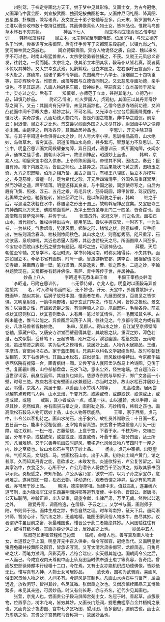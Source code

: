 <!-- { "loadSidebar": true } -->
　　州别驾，于禅定寺画北方天王，尝于梦中见其形像。又画士女，为古今冠绝。又画浑侍中宴会图、刘宣按武图、独孤妃按曲图粉本。又画仲尼问礼图、降真图、五星图、扑蝶图，兼写诸真，及文宣王十弟子卷轴等至多。贞元末，新罗国有人于江淮以善价收市数十卷持往彼国。其画佛像真仙人物士女，皆神品也。惟鞍马鸟兽草木林石不穷其状。
　　
　　神品下七人
　　
　　阎立本阎立德尉迟乙僧李思训
　　韩斡张藻薛稷
　　阎立本，太宗朝官至刑部侍郎，位居宰相，与兄立德齐名于当世。尝奉诏写太宗御容。后有佳手传写于玄都观东殿前间，以镇九岗之气，犹可仰神武之英威也。
　　阎立德职贡图，异方人物诡怪之质，自梁、魏以来名手不可过也。时南山有猛兽害人，太宗使饶勇者往捕之，不获。又虢王元凤忠义奋发，往射之，一箭而毙。太宗壮之，使其弟立本图其状，鞍马仆从皆若真，观者莫木惊叹其神妙。又太宗幸玄武池，见鹳鹪戏，召立本图之。左右误呼云宣画师，立本大耻之，遂绝笔，诫诸子弟不令学画。先图秦府十八学士、凌烟阁二十四功臣等，实亦辉映今古。惟职贡、卤簿等图与立德皆同制之。又云慈恩寺画功德，亲手设色，不见其踪迹。凡画人物冠冕车服，皆神妙也。李嗣真云：立本虽师于郑法士，实亦过之矣。后有王 
　　知慎者，亦师范于立本，甚得其笔力。立德乃神品，知慎乃妙品。
　　尉迟乙僧者，吐火罗国人。贞观初，其国王以其丹青奇妙荐之阙下。又云：其国尚有兄甲僧，未见其画踪也。乙僧今慈恩寺塔前功德，又凹凸花面中间千手眼大悲，精妙之状，不可名焉。又光泽寺七宝台后面画降魔像，千怪万状，实奇踪也。凡画功德人物花鸟，皆是外国之物象，非中华之威仪。前辈云：尉迟僧，阎立本之比也。景玄尝以阎画外国之人未尽其妙，尉迟画中华之像抑亦未闻。由是评之，所攻各异，其画故居神品也。
　　李思训，开元中除卫将军。与其子李昭道中舍俱得山水之妙，时人号大李小李。思训格品高奇，山水绝妙，鸟兽草木，皆穷其态。昭道虽图山水鸟兽，甚多繁巧，智慧笔力不及思训。天宝中，明皇召思训画大同殿壁兼掩障，异日因对，语思训云：卿所画掩障，夜闻水声，通神之佳手也。国朝山水第一。故思训神品，昭道妙上品也。
　　韩斡，京兆人也。明皇天宝中召入供奉。上令师陈闳画马。帝怪其不同，因诘之。奏云：臣自有师。陛下内厩之马，皆臣之师也。上甚异之。其后果能状飞黄之质，图喷玉之奇，九方之职既精，伯乐之相乃备。且古之画马，有穆王八骏图，后立本亦模写之，多见筋骨，皆擅一时，足为希代之珍。开元后四海清平，外国名马重译累至。然而沙碛之遥，蹄甲皆薄。明皇遂择其良者，与中国之骏，同颁使尽写之。自后内厩有飞黄、照夜、浮云、五花之乘，奇毛异状，筋骨既圆，蹄甲皆厚，驾驭历险，若舆辇之安也，驰骤旋转，皆应韶沪之节。是以陈闳貌之于前，韩斡
　　继之于后，写渥洼之状若在水中，移腰袅之形出于图上。故韩斡居神品宜矣。又宝应寺三门神西院北方天王、佛殿前面菩萨，及净土壁资圣寺北门二十四圣，皆奇踪也。画高僧鞍马菩萨鬼神等，并传于世。
　　张藻员外，衣冠文学，时之名流。画松石山水，当代擅价。惟松树特出古今，能用笔法。尝以手握双管，一时齐下，一为生枝，一为枯枝，气傲烟霞，势凌风雨，槎阱之形，鳞皱之状，随意纵横，应手间出，生枝则润含春泽，枯枝则惨同秋色。其山水之状，则高低秀丽，咫尺重深，石尖欲落，泉喷如吼，其近也若逼人而寒，其远也若极天之尽。所画图障人间至多。今宝应寺西院山水松石之壁亦有题记。精巧之迹，可居神品也。
　　薛稷，天后朝位至宰辅。文章学术，名冠时流。学书师褚河南，时称买褚得薛，不失其节。画踪如阎立本。今秘书省有画鹤，时号一绝。曾旅游新安郡，遇李白，因相留请书永安寺额，兼画西方佛一壁。笔力潇洒，风姿逸秀，曹、张之匹也。二迹之妙，李翰林题赞现在。又蜀郡亦有鹤并佛像、菩萨、青牛等传于世，并居神品。
　　
　　妙品上八人
　　
　　李昭道韦无忝朱审王维
　　韦偃王宰杨炎韩滉
　　李昭道，已附在思训传。
　　韦无忝侍郎，京兆人也。明皇时以画鞍马异兽独擅其
　　名，时人称号韦画四足，无不妙也。开元、天宝中，外国曾献狮子，既画毕，酷似其状。后狮子放归本国，惟画者在焉。凡展图观览，百兽见之皆惊惧。又明皇射猎，一箭中两野猪，诏于玄武门写之，传在人间，皆妙之极也。景玄案：以百兽之性，有雄毅逸群之骏，有驯狎顺人之良，爪距既殊，毛鬣各异。前辈或状其怒则张口，状其喜则垂头，未有展一笔以辨其情性，奋一毛而知其名字。古所未能也，惟韦公能之。异兽图后流落于人间，往往见之。今京都寺观之内或有画处，凡攻马兽者皆称妙绝。
　　朱审，吴郡人。得山水之妙，自江湖至京师壁障卷轴，家藏户珍。又唐安寺讲堂西壁最得其意，其峻极之状，重深之妙，潭色若澄，石文似裂，岳耸笔下，云起锋端，咫尺之地，溪谷幽邃，松篁交加，云雨暗淡。虽出前贤之胸臆，实为后代之模楷也，故居妙上品。人物竹木居能品。王维，字摩诘，官至尚书右丞。家于蓝田辋川。兄弟并以科名文学冠绝当时。故时称朝廷左相笔，天下右丞诗也。其画山水松石，踪似吴生，而风致标格特出。今京都千福寺西塔院有掩障一合，画青枫树一图。又尝写诗人襄阳孟浩然马上吟诗图，见传于世。复画辋川图，山谷郁郁盘盘，云水飞动，意出尘外，怪生笔端。尝自题诗云：当世谬词客，前身应画师。其自负也如此。慈恩寺东院与毕庶子、郑广文各画一小壁，时号三绝。故庾右丞宅有壁画山水兼题记，亦当时之妙。故山水松石并居妙上品。韦偃，京兆人。寓居于蜀，以善画山水竹树人物等，
　　思高格逸。居闲尝以越笔点簇鞍马人物，山水云烟，千变万态，或腾或倚，或龅或饮，或惊或止，或走或起，或翘
　　或跛，其小者或头一点，或尾一抹。山以墨斡，水以手擦，曲尽其妙，宛然如真。亦有图骐马晕之良，图衔勒之饰，巧妙精奇，韩斡之匹也。画高僧松石鞍马人物可居妙上品，山水人物等居能品。
　　王宰，家于西蜀。贞元中，韦令公以客礼待之。画山水树石，出于象外。故杜员外赠歌云：十日画一松，五日画一石。能事不受相促迫，王宰始肯留真迹。景玄曾于故席夔舍人厅见一图障，临江双树，一松一柏，古藤萦绕，上盘于空，下着于水，千枝万叶，交植曲屈，分布不杂，或枯或荣，或蔓或亚，或直或倚，叶叠千重，枝分四面，达士所珍，凡目难辨。又于兴善寺见画四时屏风，若移造化风候云物八节四时于一座之内，妙之至极也。故山水松石并可跻于妙上品。
　　杨炎，贞元中宰相，出贬崖州。气标风云，文敌扬、马。尝画松石山水，出于人表。初称处士竭卢黄门，馆之甚厚。久而知其丹青之能，意欲求之，未敢发言。炎遽欲辞去，卢公复苦留之。知其家洛中，衣食乏少，心所不宁，卢公乃潜令人将数百千至洛供之，拟取其家书回以示炎。炎极感之，未知所报。卢公从容乃言，欲求一踪，以为子孙之家宝尔，意尚难之。遂月馀图一障，松石云物，移动造化，观者皆谓之神异。后少有见笔迹者。亦可居于妙上品。
　　韩滉，德宗朝宰相。当建中末，值兹丧乱，遂兼统六道节制，出为镇海军江浙东西兼荆湖洪鄂等道节度使、中书令、晋国公。案唐书，公天纵聪明，神斡正直，出入显重，周旋令猷，出律严肃，万里无虞。然尝以公退之外，
　　雅爱丹青，调高格逸，在僧繇、子云之上。又学书与画，画则师于陆，书则师于张。画体生成之踪，书合自然之理。时车驾南狩，征天下兵，虽两浙兴师，暂劳心计，而六法之妙，无逃笔精。能图田家风俗人物水牛，曲尽其妙。议者谓驴牛虽目前之畜，状最难图也，惟晋公于此二者能绝其妙。人间图轴往往有之，或得其纸本者。其画亦薛少保之比，居妙品之上也。
　　
　　妙品中五人
　　
　　陈闳范长寿张萱程修己边鸾
　　陈闳，会稽人也。善写真及画人物士女，本道荐之于上国，明皇开元中召入供奉。每令写御容，冠绝当代。又画明皇射猪鹿兔雁并按舞图及御容，皆承诏写焉。又写太清宫肃宗御容，龙颜凤态，日角月轮之状，而笔力滋润，风彩英奇，若符合瑞应，实天假其能也。国朝阎令公之后，一人而已。今咸宜观内天尊殿中画上仙及图当时供奉道士庖丁等真容，皆奇绝。曾画故吏部徐侍郎本行经幡十二口，今在焉。又有士女亦能机织成功德佛像，皆妙绝无比。惟写真有入神，人物士女可居妙品。
　　范长寿，国初为武骑尉。喜画风俗田家景候人物之状，人间多有。今屏风是其制也。凡画山水树石牛马畜产，屈曲远近，放牧闲野，皆得其妙，各尽其微。张僧繇之次也。又僧彦惊续画品云其博赡繁多。未见其亲迹，可居妙品。时又有何长寿，亦与齐名，近代少见其画也。
　　张萱，京兆人也。尝画贵公子鞍马屏障宫苑士女，名冠于时。善起草，点簇景物，位置亭台，树木花鸟，皆穷其妙。又画长门怨词，摅思曲槛亭台金井梧桐之景也。又画贵公子夜游图、宫中七夕乞巧图、望月图，皆多幽思，逾前古也。画士女乃周肪之伦，其贵公子宫苑鞍马皆称第一，故居妙品也。

